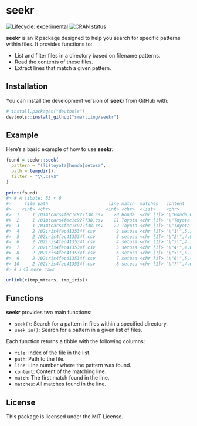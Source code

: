 
<!-- README.md is generated from README.Rmd. Please edit that file -->

# seekr

<!-- badges: start -->

[![Lifecycle:
experimental](https://img.shields.io/badge/lifecycle-experimental-orange.svg)](https://lifecycle.r-lib.org/articles/stages.html#experimental)
[![CRAN
status](https://www.r-pkg.org/badges/version/seekr)](https://CRAN.R-project.org/package=seekr)

<!-- badges: end -->

**seekr** is an R package designed to help you search for specific
patterns within files. It provides functions to:

- List and filter files in a directory based on filename patterns.
- Read the contents of these files.
- Extract lines that match a given pattern.

## Installation

You can install the development version of **seekr** from GitHub with:

``` r
# install.packages("devtools")
devtools::install_github("smartiing/seekr")
```

## Example

Here’s a basic example of how to use **seekr**:

``` r
found = seekr::seek(
  pattern = "(?i)toyota|honda|setosa", 
  path = tempdir(), 
  filter = "\\.csv$"
)
  
print(found)
#> # A tibble: 53 × 6
#>     file path                       line match  matches   content               
#>    <int> <chr>                     <int> <chr>  <list>    <chr>                 
#>  1     1 /01mtcars4fec1c927f38.csv    20 Honda  <chr [1]> "\"Honda Civic\",30.4…
#>  2     1 /01mtcars4fec1c927f38.csv    21 Toyota <chr [1]> "\"Toyota Corolla\",3…
#>  3     1 /01mtcars4fec1c927f38.csv    22 Toyota <chr [1]> "\"Toyota Corona\",21…
#>  4     2 /02iris4fec413534f.csv        2 setosa <chr [1]> "\"1\",5.1,3.5,1.4,0.…
#>  5     2 /02iris4fec413534f.csv        3 setosa <chr [1]> "\"2\",4.9,3,1.4,0.2,…
#>  6     2 /02iris4fec413534f.csv        4 setosa <chr [1]> "\"3\",4.7,3.2,1.3,0.…
#>  7     2 /02iris4fec413534f.csv        5 setosa <chr [1]> "\"4\",4.6,3.1,1.5,0.…
#>  8     2 /02iris4fec413534f.csv        6 setosa <chr [1]> "\"5\",5,3.6,1.4,0.2,…
#>  9     2 /02iris4fec413534f.csv        7 setosa <chr [1]> "\"6\",5.4,3.9,1.7,0.…
#> 10     2 /02iris4fec413534f.csv        8 setosa <chr [1]> "\"7\",4.6,3.4,1.4,0.…
#> # ℹ 43 more rows

unlink(c(tmp_mtcars, tmp_iris))
```

## Functions

**seekr** provides two main functions:

- `seek()`: Search for a pattern in files within a specified directory.
- `seek_in()`: Search for a pattern in a given list of files.

Each function returns a tibble with the following columns:

- `file`: Index of the file in the list.
- `path`: Path to the file.
- `line`: Line number where the pattern was found.
- `content`: Content of the matching line.
- `match`: The first match found in the line.
- `matches`: All matches found in the line.

## License

This package is licensed under the MIT License.
